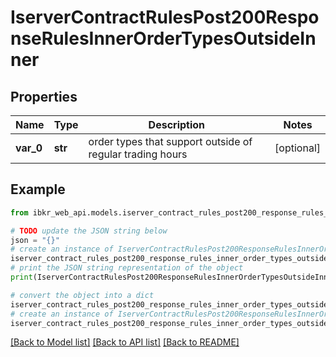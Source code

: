 # IserverContractRulesPost200ResponseRulesInnerOrderTypesOutsideInner


## Properties

Name | Type | Description | Notes
------------ | ------------- | ------------- | -------------
**var_0** | **str** | order types that support outside of regular trading hours | [optional] 

## Example

```python
from ibkr_web_api.models.iserver_contract_rules_post200_response_rules_inner_order_types_outside_inner import IserverContractRulesPost200ResponseRulesInnerOrderTypesOutsideInner

# TODO update the JSON string below
json = "{}"
# create an instance of IserverContractRulesPost200ResponseRulesInnerOrderTypesOutsideInner from a JSON string
iserver_contract_rules_post200_response_rules_inner_order_types_outside_inner_instance = IserverContractRulesPost200ResponseRulesInnerOrderTypesOutsideInner.from_json(json)
# print the JSON string representation of the object
print(IserverContractRulesPost200ResponseRulesInnerOrderTypesOutsideInner.to_json())

# convert the object into a dict
iserver_contract_rules_post200_response_rules_inner_order_types_outside_inner_dict = iserver_contract_rules_post200_response_rules_inner_order_types_outside_inner_instance.to_dict()
# create an instance of IserverContractRulesPost200ResponseRulesInnerOrderTypesOutsideInner from a dict
iserver_contract_rules_post200_response_rules_inner_order_types_outside_inner_from_dict = IserverContractRulesPost200ResponseRulesInnerOrderTypesOutsideInner.from_dict(iserver_contract_rules_post200_response_rules_inner_order_types_outside_inner_dict)
```
[[Back to Model list]](../README.md#documentation-for-models) [[Back to API list]](../README.md#documentation-for-api-endpoints) [[Back to README]](../README.md)


